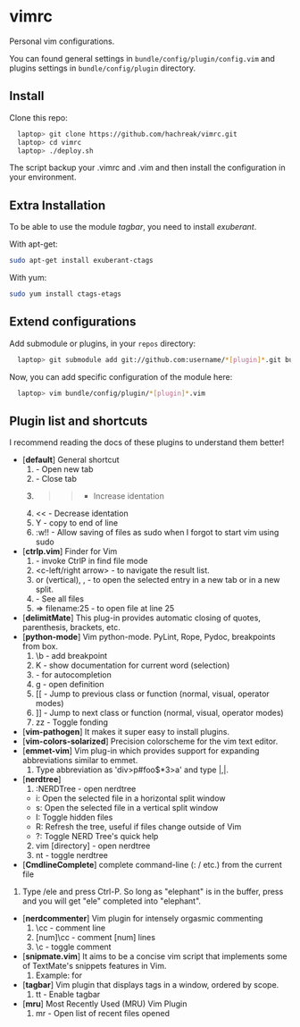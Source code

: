 vimrc
=====

Personal vim configurations.

You can found general settings in `bundle/config/plugin/config.vim`
and plugins settings in `bundle/config/plugin` directory.


Install
-------

Clone this repo:

```bash
  laptop> git clone https://github.com/hachreak/vimrc.git
  laptop> cd vimrc
  laptop> ./deploy.sh
```

The script backup your .vimrc and .vim and then install the
configuration in your environment.


Extra Installation
------------------

To be able to use the module *tagbar*, you need to install *exuberant*.

With apt-get:

```bash
sudo apt-get install exuberant-ctags
```

With yum:

```bash
sudo yum install ctags-etags
```

Extend configurations
---------------------

Add submodule or plugins, in your `repos` directory:

```bash
  laptop> git submodule add git://github.com:username/*[plugin]*.git bundle/*[plugin]*
```

Now, you can add specific configuration of the module here:

```bash
  laptop> vim bundle/config/plugin/*[plugin]*.vim
```


Plugin list and shortcuts
-------------------------

I recommend reading the docs of these plugins to understand them better!

* [**default**] General shortcut
  1. <c-t> - Open new tab
  2. <c-q> - Close tab
  3. >> - Increase identation
  4. << - Decrease identation
  5. Y - copy to end of line
  6. :w!! - Allow saving of files as sudo when I forgot to start vim using sudo
* [**ctrlp.vim**] Finder for Vim
  1. <c-p> - invoke CtrlP in find file mode
  2. <c-left/right arrow> - to navigate the result list.
  3. <c-t> or <c-v> (vertical), <c-x>, <c-o>  - to open the selected entry in a new tab or in a new split.
  4. <c-down arrow> - See all files
  5. <c-p> => filename:25 - to open file at line 25
* [**delimitMate**] This plug-in provides automatic closing of quotes, parenthesis, brackets, etc.
* [**python-mode**] Vim python-mode. PyLint, Rope, Pydoc, breakpoints from box.
  1. \b - add breakpoint
  2. K  - show documentation for current word (selection)
  3. <c-space> - for autocompletion
  4. <c-c>g - open definition
  5. [[ - Jump to previous class or function (normal, visual, operator modes)
  6. ]] - Jump to next class or function (normal, visual, operator modes)
  7. zz - Toggle fonding
* [**vim-pathogen**] It makes it super easy to install plugins.
* [**vim-colors-solarized**] Precision colorscheme for the vim text editor.
* [**emmet-vim**] Vim plug-in which provides support for expanding abbreviations similar to emmet.
  1. Type abbreviation as 'div>p#foo$*3>a' and type |<C-Y>,|.
* [**nerdtree**]
  1. :NERDTree - open nerdtree
    - i: Open the selected file in a horizontal split window
    - s: Open the selected file in a vertical split window
    - I: Toggle hidden files
    - R: Refresh the tree, useful if files change outside of Vim
    - ?: Toggle NERD Tree's quick help
  2. vim [directory] - open nerdtree
  3. nt - toggle nerdtree
* [**CmdlineComplete**] complete command-line (: / etc.) from the current file
 1. Type /ele and press Ctrl-P. So long as "elephant" is in the buffer, press <c-p> and you will get "ele" completed into "elephant".
* [**nerdcommenter**] Vim plugin for intensely orgasmic commenting
  1. \cc - comment line
  2. [num]\cc - comment [num] lines
  3. \c<space> - toggle comment
* [**snipmate.vim**] It aims to be a concise vim script that implements some of TextMate's snippets features in Vim.
  1. Example: for<tab>
* [**tagbar**] Vim plugin that displays tags in a window, ordered by scope.
  1. tt - Enable tagbar
* [**mru**] Most Recently Used (MRU) Vim Plugin
  1. mr - Open list of recent files opened
